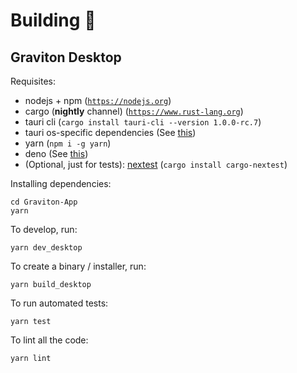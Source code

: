 # Building 🧰

## Graviton Desktop
Requisites:
- nodejs + npm ([`https://nodejs.org`](https://nodejs.org))
- cargo (**nightly** channel) ([`https://www.rust-lang.org`](https://www.rust-lang.org))
- tauri cli (`cargo install tauri-cli --version 1.0.0-rc.7`)
- tauri os-specific dependencies (See [this](https://tauri.studio/docs/getting-started/prerequisites/))
- yarn (`npm i -g yarn`)
- deno (See [this](https://deno.land/#installation))
- (Optional, just for tests): [nextest](https://nexte.st/) (`cargo install cargo-nextest`)

Installing dependencies:
```shell
cd Graviton-App
yarn
```

To develop, run:
```shell
yarn dev_desktop
```

To create a binary / installer, run:
```shell
yarn build_desktop
```

To run automated tests:
```shell
yarn test
```

To lint all the code:
```shell
yarn lint
```
